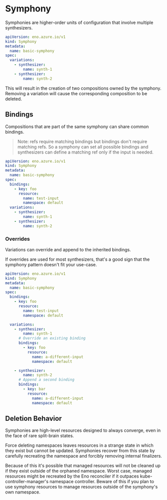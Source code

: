 # Symphony

Symphonies are higher-order units of configuration that involve multiple synthesizers.

```yaml
apiVersion: eno.azure.io/v1
kind: Symphony
metadata:
  name: basic-symphony
spec:
  variations:
    - synthesizer:
        name: synth-1
    - synthesizer:
        name: synth-2
```

This will result in the creation of two compositions owned by the symphony.
Removing a variation will cause the corresponding composition to be deleted.

## Bindings

Compositions that are part of the same symphony can share common bindings.

> Note: refs require matching bindings but bindings don't require matching refs. So a symphony can set all possible bindings and synthesizers can define a matching ref only if the input is needed.

```yaml
apiVersion: eno.azure.io/v1
kind: Symphony
metadata:
  name: basic-symphony
spec:
  bindings:
    - key: foo
      resource:
        name: test-input
        namespace: default
  variations:
    - synthesizer:
        name: synth-1
    - synthesizer:
        name: synth-2
```

### Overrides

Variations can override and append to the inherited bindings.

If overrides are used for most synthesizers, that's a good sign that the symphony pattern doesn't fit your use-case.

```yaml
apiVersion: eno.azure.io/v1
kind: Symphony
metadata:
  name: basic-symphony
spec:
  bindings:
    - key: foo
      resource:
        name: test-input
        namespace: default

  variations:
    - synthesizer:
        name: synth-1
      # Override an existing binding
      bindings:
        - key: foo
          resource:
            name: a-different-input
            namespace: default

    - synthesizer:
        name: synth-2
      # Append a second binding
      bindings:
        - key: bar
          resource:
            name: a-different-input
            namespace: default
```

## Deletion Behavior

Symphonies are high-level resources designed to always converge, even in the face of rare split-brain states.

Force deleting namespaces leaves resources in a strange state in which they exist but cannot be updated.
Symphonies recover from this state by carefully recreating the namespace and forcibly removing internal finalizers.

Because of this it's possible that managed resources will not be cleaned up if they exist outside of the orphaned namespace.
Worst case, managed resources might be recreated by the Eno reconciler if it outpaces kube-controller-manager's namespace controller.
Beware of this if you plan to use symphony resources to manage resources outside of the symphony's own namespace.
